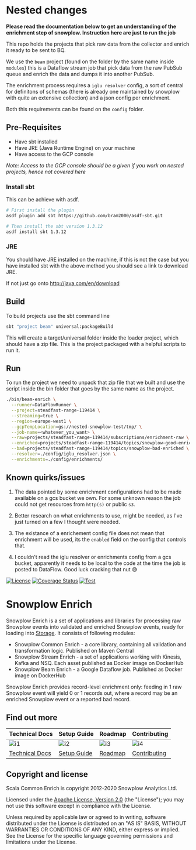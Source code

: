 # Nested changes

**Please read the documentation below to get an understanding of the enrichment step of snowplow. Instruction here are just to run the job**

This repo holds the projects that pick raw data from the collector and enrich it ready to be sent to BQ.

We use the `beam` project (found on the folder by the same name inside `modules`) this is a Dataflow stream job that pick data from the raw PubSub queue and enrich the data and dumps it into another PubSub.

The enrichment process requires a `iglu resolver` config, a sort of central for definitons of schemas (there is already one maintained by snowplow with quite an extensive collection) and a json config per enrichment.

Both this requirements can be found on the `config` folder.

## Pre-Requisites

- Have sbt installed
- Have JRE (Java Runtime Engine) on your machine
- Have access to the GCP console

_Note: Access to the GCP console should be a given if you work on nested projects, hence not covered here_

### Install sbt

This can be achieve with asdf.

```sh
# First install the plugin
asdf plugin add sbt https://github.com/bram2000/asdf-sbt.git

# Then install the sbt version 1.3.12
asdf install sbt 1.3.12
```

### JRE

You should have JRE installed on the machine, if this is not the case but you have installed sbt with the above method you should see a link to download JRE.

If not just go onto http://java.com/en/download

## Build

To build projects use the sbt command line

```sh
sbt "project beam" universal:packageBuild
```

This will create a target/universal folder inside the loader project, which should have a zip file. This is the project packaged with a helpful scripts to run it.

## Run

To run the project we need to unpack that zip file that we built and use the script inside the bin folder that goes by the same name as the project.

```sh
./bin/beam-enrich \
  --runner=DataFlowRunner \
  --project=steadfast-range-119414 \
  --streaming=true \
  --region=europe-west1 \
  --gcpTempLocation=gs://nested-snowplow-test/tmp/ \
  --job-name=<whatever_you_want> \
  --raw=projects/steadfast-range-119414/subscriptions/enrichment-raw \
  --enriched=projects/steadfast-range-119414/topics/snowplow-good-enriched \
  --bad=projects/steadfast-range-119414/topics/snowplow-bad-enriched \
  --resolver=./config/iglu_resolver.json \
  --enrichments=./config/enrichments/
```

## Known quirks/issues

1. The data pointed by some enrichment configurations had to be made available on a gcs bucket we own. For some unknown reason the job could not get resources from `http(s)` or public `s3`.

2. Better research on what enrichments to use, might be needed, as I've just turned on a few I thought were needed.

3. The existance of a enrichement config file does not mean that enrichment will be used, its the `enabled` field on the config that controls that.

4. I couldn't read the iglu resolver or enrichments config from a gcs bucket, apparently it needs to be local to the code at the time the job is posted to DataFlow. Good luck cracking that nut 😅

[![License][license-image]][license]
[![Coverage Status][coveralls-image]][coveralls]
[![Test][test-image]][test]

# Snowplow Enrich

Snowplow Enrich is a set of applications and libraries for processing raw Snowplow events into validated and enriched Snowplow events, ready for loading into [Storage][storage].
It consists of following modules:

- Snowplow Common Enrich - a core library, containing all validation and transformation logic. Published on Maven Central
- Snowplow Stream Enrich - a set of applications working with Kinesis, Kafka and NSQ. Each asset published as Docker image on DockerHub
- Snowplow Beam Enrich - a Google Dataflow job. Published as Docker image on DockerHub

Snowplow Enrich provides record-level enrichment only: feeding in 1 raw Snowplow event will yield 0 or 1 records out, where a record may be an enriched Snowplow event or a reported bad record.

## Find out more

| Technical Docs             | Setup Guide          | Roadmap              | Contributing                 |
| -------------------------- | -------------------- | -------------------- | ---------------------------- |
| ![i1][techdocs-image]      | ![i2][setup-image]   | ![i3][roadmap-image] | ![i4][contributing-image]    |
| [Technical Docs][techdocs] | [Setup Guide][setup] | [Roadmap][roadmap]   | [Contributing][contributing] |

## Copyright and license

Scala Common Enrich is copyright 2012-2020 Snowplow Analytics Ltd.

Licensed under the [Apache License, Version 2.0][license] (the "License");
you may not use this software except in compliance with the License.

Unless required by applicable law or agreed to in writing, software
distributed under the License is distributed on an "AS IS" BASIS,
WITHOUT WARRANTIES OR CONDITIONS OF ANY KIND, either express or implied.
See the License for the specific language governing permissions and
limitations under the License.

[storage]: https://docs.snowplowanalytics.com/docs/setup-snowplow-on-aws/setup-destinations/
[techdocs-image]: https://d3i6fms1cm1j0i.cloudfront.net/github/images/techdocs.png
[setup-image]: https://d3i6fms1cm1j0i.cloudfront.net/github/images/setup.png
[roadmap-image]: https://d3i6fms1cm1j0i.cloudfront.net/github/images/roadmap.png
[contributing-image]: https://d3i6fms1cm1j0i.cloudfront.net/github/images/contributing.png
[techdocs]: https://docs.snowplowanalytics.com/open-source-docs/
[setup]: https://docs.snowplowanalytics.com/docs/setup-snowplow-on-aws/setup-validation-and-enrich/
[roadmap]: https://github.com/snowplow/enrich/issues
[contributing]: https://github.com/snowplow/snowplow/wiki/Contributing
[test]: https://github.com/snowplow/enrich/actions?query=workflow%3ATest
[test-image]: https://github.com/snowplow/enrich/workflows/Test/badge.svg
[license]: http://www.apache.org/licenses/LICENSE-2.0
[license-image]: http://img.shields.io/badge/license-Apache--2-blue.svg?style=flat
[coveralls]: https://coveralls.io/github/snowplow/enrich?branch=master
[coveralls-image]: https://coveralls.io/repos/github/snowplow/enrich/badge.svg?branch=master
